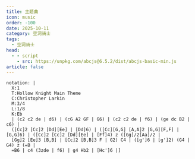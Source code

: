 ```yaml
---
title: 主题曲
icon: music
order: -100
date: 2025-10-11
category: 空洞骑士
tags:
  - 空洞骑士
head:
  - - script
    - src: https://unpkg.com/abcjs@6.5.2/dist/abcjs-basic-min.js
article: false
---
```


```component AbcNonation
notation: |
  X:1
  T:Hollow Knight Main Theme
  C:Christopher Larkin
  M:3/4
  L:1/8
  K:Eb
  | (c2 c2 de | d6) | (cG A2 GF | G6) | (c2 c2 de | f6) | (ge dc B2 | c6) |
  ([Cc]2 [Cc]2 [Dd][Ee] | [Dd]6) | ([Cc][G,G] [A,A]2 [G,G][F,F] | [G,G]6) | ([Cc]2 [Cc]2 [Dd][Ee] | [Ff]4) z ([Gg]/2[Aa]/2 |
  [Gg]2 [Ee]3 [B,B] | [Cc]2 [B,B]3 F | G2) C4 | ([g']6 | [g']2) (G4 | G4) z (=B |
  =B6 | c4 (3zde | f6) | g4 Hb2 | [Hc']6 |]
```

<script setup>
import AbcNonation from "@AbcNonation";
</script>